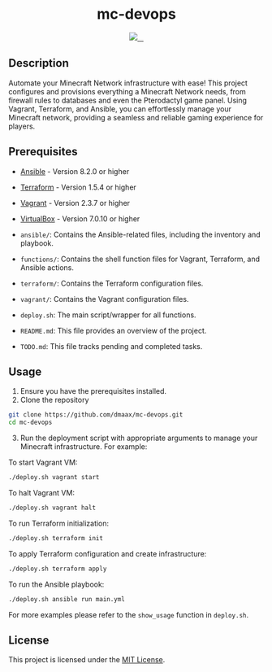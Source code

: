 <p align="center">
    <h1 align="center">mc-devops</h1>
</p>

<p align="center">
  <a aria-label="Ansible version" href="https://www.ansible.com/">
    <img src="https://img.shields.io/badge/v8.2.0-000.svg?logo=Ansible&labelColor=000&style=for-the-badge">
  </a>
  <a aria-label="Terraform version" href="https://www.terraform.io/">
    <img alt="" src="https://img.shields.io/badge/v1.5.4-000.svg?logo=terraform&logoColor=7B42BC&style=for-the-badge">
  </a>
  <a aria-label="Vagrant version" href="https://www.vagrantup.com/">
    <img alt="" src="https://img.shields.io/badge/v2.3.7-000.svg?logo=vagrant&labelColor=000&logoColor=1868F2&style=for-the-badge">
  </a>
  <a aria-label="VirtualBox version" href="https://www.virtualbox.org/">
    <img alt="" src="https://img.shields.io/badge/v7.0.10-000.svg?logo=virtualbox&labelColor=000&style=for-the-badge">
  </a>
</p>

## Description

Automate your Minecraft Network infrastructure with ease! This project configures and provisions everything a Minecraft Network needs, from firewall rules to databases and even the Pterodactyl game panel. Using Vagrant, Terraform, and Ansible, you can effortlessly manage your Minecraft network, providing a seamless and reliable gaming experience for players.

## Prerequisites

- [Ansible](https://docs.ansible.com/ansible/latest/installation_guide/intro_installation.html) - Version 8.2.0 or higher
- [Terraform](https://developer.hashicorp.com/terraform/downloads) - Version 1.5.4 or higher
- [Vagrant](https://developer.hashicorp.com/vagrant/downloads) - Version 2.3.7 or higher
- [VirtualBox](https://www.virtualbox.org/wiki/Downloads) - Version 7.0.10 or higher

- `ansible/`: Contains the Ansible-related files, including the inventory and playbook.
- `functions/`: Contains the shell function files for Vagrant, Terraform, and Ansible actions.
- `terraform/`: Contains the Terraform configuration files.
- `vagrant/`: Contains the Vagrant configuration files.
- `deploy.sh`: The main script/wrapper for all functions.
- `README.md`: This file provides an overview of the project.
- `TODO.md`: This file tracks pending and completed tasks.

## Usage

1. Ensure you have the prerequisites installed.
2. Clone the repository
```bash
git clone https://github.com/dmaax/mc-devops.git
cd mc-devops
```
3. Run the deployment script with appropriate arguments to manage your Minecraft infrastructure. For example:

To start Vagrant VM:
```bash
./deploy.sh vagrant start
```

To halt Vagrant VM:
```bash
./deploy.sh vagrant halt
```

To run Terraform initialization:
```bash
./deploy.sh terraform init
```

To apply Terraform configuration and create infrastructure:
```bash
./deploy.sh terraform apply
```

To run the Ansible playbook:
```bash
./deploy.sh ansible run main.yml
```

For more examples please refer to the `show_usage` function in `deploy.sh`.

## License

This project is licensed under the [MIT License](LICENSE).